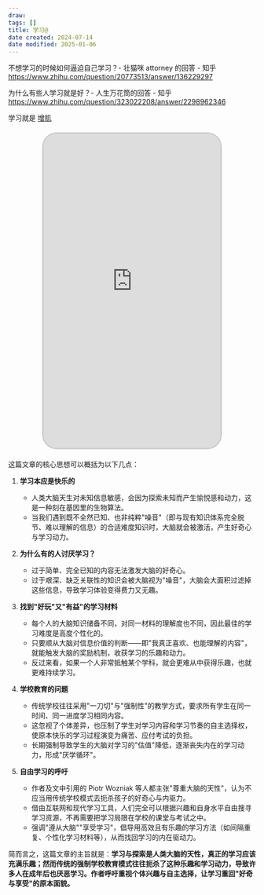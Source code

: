 ```yaml
---
draw:
tags: []
title: 学习@
date created: 2024-07-14
date modified: 2025-01-06
---
```


不想学习的时候如何逼迫自己学习？- 壮猫咪 attorney 的回答 - 知乎  
https://www.zhihu.com/question/20773513/answer/136229297

为什么有些人学习就是好？- 人生万花筒的回答 - 知乎  
https://www.zhihu.com/question/323022208/answer/2298962346

学习就是 [增肌](增肌.md)

 <iframe src="https://imagehosting4picgo.oss-cn-beijing.aliyuncs.com/imagehosting/fix-dir%2Fliuyishou%2Ftmp%2F2024%2F08%2F11%2F01-01-23-cece2faecee908454e9e9fe8a30f3b24-douyin.wtf_douyin_7395058475446979855-5d6dda.mp4" allowfullscreen="true" style="border-radius: 30px; overflow: hidden; border: 3px solid #ccc; width: 360px; height: 640px; display: block; margin: 20px auto; aspect-ratio: 9 / 16;" frameborder="0"></iframe>
这篇文章的核心思想可以概括为以下几点：

1. **学习本应是快乐的**
    
    - 人类大脑天生对未知信息敏感，会因为探索未知而产生愉悦感和动力，这是一种刻在基因里的生物算法。
    - 当我们遇到既不全然已知、也非纯粹"噪音"（即与现有知识体系完全脱节、难以理解的信息）的合适难度知识时，大脑就会被激活，产生好奇心与学习动力。
2. **为什么有的人讨厌学习？**
    
    - 过于简单、完全已知的内容无法激发大脑的好奇心。
    - 过于艰深、缺乏关联性的知识会被大脑视为"噪音"，大脑会大面积过滤掉这些信息，导致学习体验变得费力又无趣。
3. **找到"好玩"又"有益"的学习材料**
    
    - 每个人的大脑知识储备不同，对同一材料的理解度也不同，因此最佳的学习难度是高度个性化的。
    - 只要顺从大脑对信息价值的判断——即"我真正喜欢、也能理解的内容"，就能触发大脑的奖励机制，收获学习的乐趣和动力。
    - 反过来看，如果一个人非常抵触某个学科，就会更难从中获得乐趣，也就更难持续学习。
4. **学校教育的问题**
    
    - 传统学校往往采用"一刀切"与"强制性"的教学方式，要求所有学生在同一时间、同一进度学习相同内容。
    - 这忽视了个体差异，也压制了学生对学习内容和学习节奏的自主选择权，使原本快乐的学习过程演变为痛苦、应付考试的负担。
    - 长期强制导致学生的大脑对学习的"估值"降低，逐渐丧失内在的学习动力，形成"厌学循环"。
5. **自由学习的呼吁**
    
    - 作者及文中引用的 Piotr Wozniak 等人都主张"尊重大脑的天性"，认为不应当用传统学校模式去扼杀孩子的好奇心与内驱力。
    - 借由互联网和现代学习工具，人们完全可以根据兴趣和自身水平自由搜寻学习资源，不再需要把学习局限在学校的课堂与考试之中。
    - 强调"遵从大脑""享受学习"，倡导用高效且有乐趣的学习方法（如间隔重复、个性化学习材料等），从而找回学习的内在驱动力。

简而言之，这篇文章的主旨就是：**学习与探索是人类大脑的天性，真正的学习应该充满乐趣；然而传统的强制学校教育模式往往扼杀了这种乐趣和学习动力，导致许多人在成年后也厌恶学习。作者呼吁重视个体兴趣与自主选择，让学习重回"好奇与享受"的原本面貌。**
